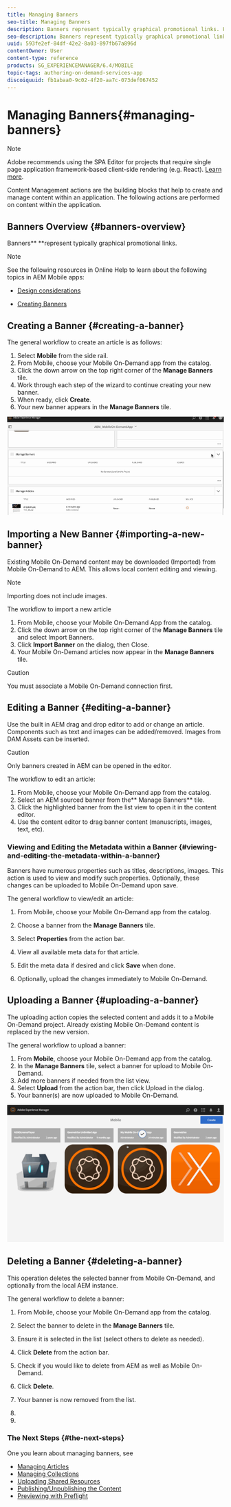 ```yaml
---
title: Managing Banners
seo-title: Managing Banners
description: Banners represent typically graphical promotional links. Follow this page to learn more.
seo-description: Banners represent typically graphical promotional links. Follow this page to learn more.
uuid: 593fe2ef-84df-42e2-8a03-897fb67a896d
contentOwner: User
content-type: reference
products: SG_EXPERIENCEMANAGER/6.4/MOBILE
topic-tags: authoring-on-demand-services-app
discoiquuid: fb1abaa0-9c02-4f20-aa7c-073def067452
---
```


# Managing Banners{#managing-banners}

>[!NOTE]
>
>Adobe recommends using the SPA Editor for projects that require single page application framework-based client-side rendering (e.g. React). [Learn more](/help/sites-developing/spa-overview.md).

Content Management actions are the building blocks that help to create and manage content within an application. The following actions are performed on content within the application.

## Banners Overview {#banners-overview}

Banners** **represent typically graphical promotional links.

>[!NOTE]
>
>See the following resources in Online Help to learn about the following topics in AEM Mobile apps:
>
>* [Design considerations](https://helpx.adobe.com/digital-publishing-solution/help/design-app.html)
>
>* [Creating Banners](https://helpx.adobe.com/digital-publishing-solution/help/creating-banners.html)
>

## Creating a Banner {#creating-a-banner}

The general workflow to create an article is as follows:

1. Select **Mobile** from the side rail.
1. From Mobile, choose your Mobile On-Demand app from the catalog.
1. Click the down arrow on the top right corner of the **Manage Banners** tile.
1. Work through each step of the wizard to continue creating your new banner.
1. When ready, click **Create**.
1. Your new banner appears in the **Manage Banners** tile.

![](assets/chlimage_1-6.gif)

## Importing a New Banner {#importing-a-new-banner}

Existing Mobile On-Demand content may be downloaded (Imported) from Mobile On-Demand to AEM. This allows local content editing and viewing.

>[!NOTE]
>
>Importing does not include images.

The workflow to import a new article

1. From Mobile, choose your Mobile On-Demand App from the catalog.
1. Click the down arrow on the top right corner of the **Manage Banners** tile and select Import Banners.
1. Click **Import Banner** on the dialog, then Close.
1. Your Mobile On-Demand articles now appear in the **Manage Banners** tile.

>[!CAUTION]
>
>You must associate a Mobile On-Demand connection first.

## Editing a Banner {#editing-a-banner}

Use the built in AEM drag and drop editor to add or change an article. Components such as text and images can be added/removed. Images from DAM Assets can be inserted.

>[!CAUTION]
>
>Only banners created in AEM can be opened in the editor.

The workflow to edit an article:

1. From Mobile, choose your Mobile On-Demand app from the catalog.
1. Select an AEM sourced banner from the** Manage Banners** tile.
1. Click the highlighted banner from the list view to open it in the content editor.
1. Use the content editor to drag banner content (manuscripts, images, text, etc).

### Viewing and Editing the Metadata within a Banner {#viewing-and-editing-the-metadata-within-a-banner}

Banners have numerous properties such as titles, descriptions, images. This action is used to view and modify such properties. Optionally, these changes can be uploaded to Mobile On-Demand upon save.

The general workflow to view/edit an article:

1. From Mobile, choose your Mobile On-Demand app from the catalog.
1. Choose a banner from the **Manage** **Banners** tile.

1. Select **Properties** from the action bar.
1. View all available meta data for that article.
1. Edit the meta data if desired and click **Save** when done.
1. Optionally, upload the changes immediately to Mobile On-Demand.

## Uploading a Banner {#uploading-a-banner}

The uploading action copies the selected content and adds it to a Mobile On-Demand project. Already existing Mobile On-Demand content is replaced by the new version.

The general workflow to upload a banner:

1. From **Mobile**, choose your Mobile On-Demand app from the catalog.
1. In the **Manage Banners** tile, select a banner for upload to Mobile On-Demand.
1. Add more banners if needed from the list view.
1. Select **Upload** from the action bar, then click Upload in the dialog.
1. Your banner(s) are now uploaded to Mobile On-Demand.

![](assets/chlimage_1-7.gif)

## Deleting a Banner {#deleting-a-banner}

This operation deletes the selected banner from Mobile On-Demand, and optionally from the local AEM instance.

The general workflow to delete a banner:

1. From Mobile, choose your Mobile On-Demand app from the catalog.
1. Select the banner to delete in the **Manage Banners** tile.
1. Ensure it is selected in the list (select others to delete as needed).
1. Click **Delete** from the action bar.
1. Check if you would like to delete from AEM as well as Mobile On-Demand.
1. Click **Delete**.
1. Your banner is now removed from the list.

1.

1.

### The Next Steps {#the-next-steps}

One you learn about managing banners, see

* [Managing Articles](/help/mobile/mobile-on-demand-managing-articles.md)
* [Managing Collections](/help/mobile/mobile-on-demand-managing-collections.md)
* [Uploading Shared Resources](/help/mobile/mobile-on-demand-shared-resources.md)
* [Publishing/Unpublishing the Content](/help/mobile/mobile-on-demand-publishing-unpublishing.md)
* [Previewing with Preflight](/help/mobile/aem-mobile-manage-ondemand-services.md)


